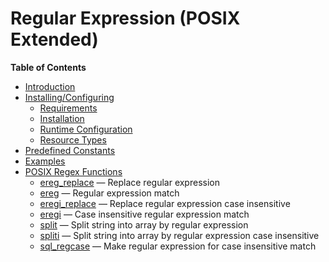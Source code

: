 Regular Expression (POSIX Extended)
===================================

**Table of Contents**

-   [Introduction](/intro/regex.html)
-   [Installing/Configuring](/regex/setup.html)
    -   [Requirements](/regex/setup.html#Requirements)
    -   [Installation](/regex/setup.html#Installation)
    -   [Runtime
        Configuration](/regex/setup.html#Runtime%20Configuration)
    -   [Resource Types](/regex/setup.html#Resource%20Types)
-   [Predefined Constants](/regex/constants.html)
-   [Examples](/regex/examples.html)
-   [POSIX Regex Functions](/ref/regex.html)
    -   [ereg\_replace](/ref/regex.html#ereg_replace) — Replace regular
        expression
    -   [ereg](/ref/regex.html#ereg) — Regular expression match
    -   [eregi\_replace](/ref/regex.html#eregi_replace) — Replace
        regular expression case insensitive
    -   [eregi](/ref/regex.html#eregi) — Case insensitive regular
        expression match
    -   [split](/ref/regex.html#split) — Split string into array by
        regular expression
    -   [spliti](/ref/regex.html#spliti) — Split string into array by
        regular expression case insensitive
    -   [sql\_regcase](/ref/regex.html#sql_regcase) — Make regular
        expression for case insensitive match
